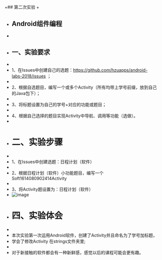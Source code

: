 +## 第二次实验
+
+ ## Android组件编程 
+ 
+ ## 一、实验要求
+ 
+ 1、在Issues中创建自己的选题：https://github.com/hzuapps/android-labs-2018/issues ；
+ 
+ 2、根据自选题目，编写一个或多个Activity（所有均带上学号前缀，放到自己的Java包下）；
+ 
+ 3、将标题设置为自己的学号+对应的功能或题目；
+ 
+ 4、根据自己选择的题目实现Activity中导航、调用等功能（选做）。
+ 
+ # 二、实验步骤
+ 
+ 1、在Issues中创建选题：日程计划（软件）
+ 
+ 2、根据日程计划（软件）小功能题目，编写一个Soft1614080902414Activity
+ 
+ 3、将Activity题设置为：日程计划（软件）
+ ![image](https://github.com/haoxinchen/android-labs-2018/blob/master/soft1614080902414/%E6%88%AA%E5%9B%BE%232.png?raw=true)
+ # 四、实验体会
+
+ 本次实验第一次运用Android软件，创建了Activity并且命名为了学号加标题，
+ 学会了修改Activity 在strings文件夹里;
+ 
+ 对于新接触的软件都会有一种新鲜感，感觉以后的课程可能会更有趣。
